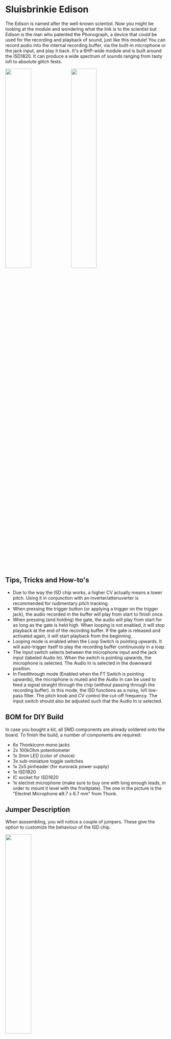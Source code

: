 # Sluisbrinkie Edison

The Edison is named after the well-known scientist. Now you might be looking at the module and wondering what the link is to the scientist but Edison is the man who patented the Phonograph, a device that could be used for the recording and playback of sound, just like this module! You can record audio into the internal recording buffer, via the built-in microphone or the jack input, and play it back. It's a 6HP-wide module and is built around the ISD1820. It can produce a wide spectrum of sounds ranging from tasty lofi to absolute glitch fests. 

<img src ="https://github.com/user-attachments/assets/314e5d49-fae8-406e-9831-80244e792315" width="40%">
<img src ="https://github.com/user-attachments/assets/16af7431-11fd-4067-9678-b37c11320b7a" width="40%">

## Tips, Tricks and How-to's
- Due to the way the ISD chip works, a higher CV actually means a lower pitch. Using it in conjunction with an inverter/attenuverter is recommended for rudimentary pitch tracking.
- When pressing the trigger button (or applying a trigger on the trigger jack), the audio recorded in the buffer will play from start to finish once.
- When pressing (and holding) the gate, the audio will play from start for as long as the gate is held high. When looping is not enabled, it will stop playback at the end of the recording buffer. If the gate is released and activated again, it will start playback from the beginning.
- Looping mode is enabled when the Loop Switch is pointing upwards. It will auto-trigger itself to play the recording buffer continuously in a loop.
- The Input switch selects between the microphone input and the jack input (labeled Audio In). When the switch is pointing upwards, the microphone is selected. The Audio In is selected in the downward position.
- In Feedthrough mode (Enabled when the FT Switch is pointing upwards), the microphone is muted and the Audio In can be used to feed a signal straight through the chip (without passing through the recording buffer). In this mode, the ISD functions as a noisy, lofi low-pass filter. The pitch knob and CV control the cut-off frequency. The input switch should also be adjusted such that the Audio In is selected.

## BOM for DIY Build
In case you bought a kit, all SMD components are already soldered onto the board. To finish the build, a number of components are required: 
- 6x Thonkiconn mono jacks
- 2x 100kOhm potentiometer
- 1x 3mm LED (color of choice)
- 3x sub-miniature toggle switches
- 1x 2x5 pinheader (for eurorack power supply)
- 1x ISD1820 
- IC socket for ISD1820
- 1x electret microphone (make sure to buy one with long enough leads, in order to mount it level with the frontplate). The one in the picture is the "Electret Microphone ø9.7 x 6.7 mm" from Thonk.

## Jumper Description
When asssembling, you will notice a couple of jumpers. These give the option to customize the behaviour of the ISD chip. 

<img src ="https://github.com/user-attachments/assets/aa963616-249d-49de-9f42-a43a4baeafcb" width="40%">

  1. The first one is mandatory to solder for a correctly functioning microphone. I bridged 1 and 2 to ensure that the microphone is muted when not recording (to avoid feedback in the Feedthrough mode)
  2. The second one can be used to enable the record button (I found that I sometimes accidentally touch the record button and thereby clearing the recorded buffer). Normally it would be recommended to solder this jumper.
  3. Number 3 gives control over the Automatic Gain. it can be left floating to enable AGC but it can also be forced high or low to get a fixed gain.
  4. Number 4 can be used to create a ramp on the AGC (causing a fade in).

